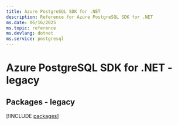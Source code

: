 ```yaml
---
title: Azure PostgreSQL SDK for .NET
description: Reference for Azure PostgreSQL SDK for .NET
ms.date: 06/16/2025
ms.topic: reference
ms.devlang: dotnet
ms.service: postgresql
---
```

# Azure PostgreSQL SDK for .NET - legacy
## Packages - legacy
[!INCLUDE [packages](postgresql-index.md)]